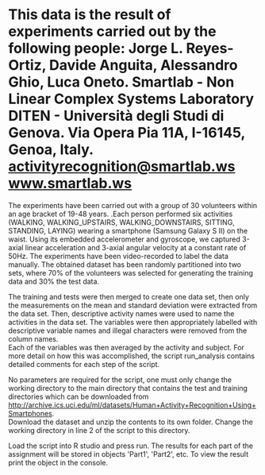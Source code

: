 This data is the result of experiments carried out by the following people:
Jorge L. Reyes-Ortiz, Davide Anguita, Alessandro Ghio, Luca Oneto.
Smartlab - Non Linear Complex Systems Laboratory
DITEN - Università degli Studi di Genova.
Via Opera Pia 11A, I-16145, Genoa, Italy.
activityrecognition@smartlab.ws
www.smartlab.ws
==================================================================

The experiments have been carried out with a group of 30 volunteers within an age bracket of 19-48 years. 
.Each person performed six activities (WALKING, WALKING_UPSTAIRS, WALKING_DOWNSTAIRS, SITTING, STANDING, LAYING) wearing a smartphone (Samsung Galaxy S II) 
on the waist. Using its embedded accelerometer and gyroscope, we captured 3-axial linear acceleration and 3-axial angular velocity at a constant rate of 50Hz. 
The experiments have been video-recorded to label the data manually. The obtained dataset has been randomly partitioned into two sets, where 70% of the volunteers
 was selected for generating the training data and 30% the test data. 

The training and tests were then merged to create one data set, then only the measurements
on the mean and standard deviation were extracted from the data set.  Then, descriptive activity
names were used to name the activities in the data set.  The variables were then appropriately
labelled with descriptive variable names and illegal characters were removed from the column names.  
Each of the variables was then averaged by the activity and subject.  For more detail on how this was accomplished,
the script run_analysis contains detailed comments for each step of the script.

No parameters are required for the script, one must only change the working directory to the main directory
that contains the test and training directories which can be downloaded from 
http://archive.ics.uci.edu/ml/datasets/Human+Activity+Recognition+Using+Smartphones.  
Download the dataset and unzip the contents to its own folder.  Change the working directory in line 2
of the script to this directory.

Load the script into R studio and press run.  The results for each part of the assignment will be stored
in objects 'Part1', 'Part2', etc.  To view the result print the object in the console.